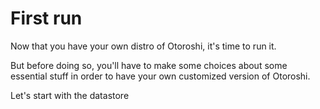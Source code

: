 # First run

Now that you have your own distro of Otoroshi, it's time to run it. 

But before doing so, you'll have to make some choices about some essential stuff in order to have your own customized version of Otoroshi.

Let's start with the datastore